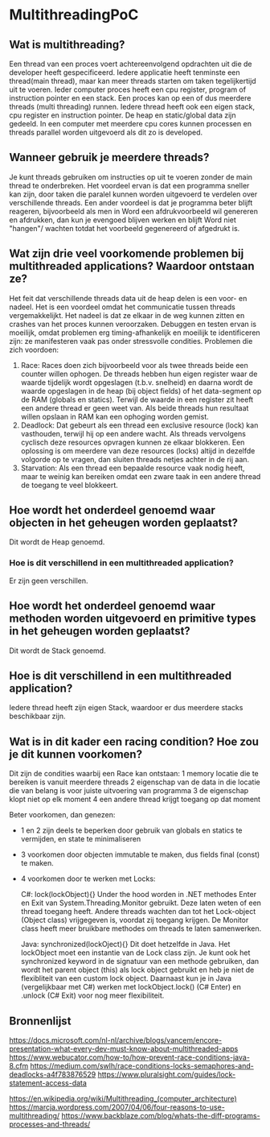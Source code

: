 # MultithreadingPoC

## Wat is multithreading?
Een thread van een proces voert achtereenvolgend opdrachten uit die de developer heeft gespecificeerd. Iedere applicatie heeft tenminste een thread(main thread), maar kan meer threads starten om taken tegelijkertijd uit te voeren. Ieder computer proces heeft een cpu register, program of instruction pointer en een stack. Een proces kan op een of dus meerdere threads (multi threading) runnen. Iedere thread heeft ook een eigen stack, cpu register en instruction pointer. De heap en static/global data zijn gedeeld.
In een computer met meerdere cpu cores kunnen processen en threads parallel worden uitgevoerd als dit zo is developed.

## Wanneer gebruik je meerdere threads?
Je kunt threads gebruiken om instructies op uit te voeren zonder de main thread te onderbreken.  Het voordeel ervan is dat een programma sneller kan zijn, door taken die paralel kunnen worden uitgevoerd te verdelen over verschillende threads. Een ander voordeel is dat je programma beter blijft reageren, bijvoorbeeld als men in Word een afdrukvoorbeeld wil genereren en afdrukken, dan kun je evengoed blijven werken en blijft Word niet "hangen"/ wachten totdat het voorbeeld gegenereerd of afgedrukt is. 

## Wat zijn drie veel voorkomende problemen bij multithreaded applications? Waardoor ontstaan ze?
Het feit dat verschillende threads data uit de heap delen is een voor- en nadeel. Het is een voordeel omdat het communicatie tussen threads vergemakkelijkt. Het nadeel is dat ze elkaar in de weg kunnen zitten en crashes van het proces kunnen veroorzaken. Debuggen en testen ervan is moeilijk, omdat problemen erg timing-afhankelijk en moeilijk te identificeren zijn: ze manifesteren vaak pas onder stressvolle condities. Problemen die zich voordoen:

1) Race: Races doen zich bijvoorbeeld voor als twee threads beide een counter willen ophogen. De threads hebben hun eigen register waar de waarde tijdelijk wordt opgeslagen (t.b.v. snelheid) en daarna wordt de waarde opgeslagen in de heap (bij object fields) of het data-segment op de RAM (globals en statics). Terwijl de waarde in een register zit heeft een andere thread er geen weet van. Als beide threads hun resultaat willen opslaan in RAM kan een ophoging worden gemist. 
2) Deadlock: Dat gebeurt als een thread een exclusive resource (lock) kan vasthouden, terwijl hij op een andere wacht. Als threads vervolgens cyclisch deze resources opvragen kunnen ze elkaar blokkeren. Een oplossing is om meerdere van deze resources (locks) altijd in dezelfde volgorde op te vragen, dan sluiten threads netjes achter in de rij aan.
3) Starvation: Als een thread een bepaalde resource vaak nodig heeft, maar te weinig kan bereiken omdat een zware taak in een andere thread de toegang te veel blokkeert.

## Hoe wordt het onderdeel genoemd waar objecten in het geheugen worden geplaatst?
Dit wordt de Heap genoemd.

### Hoe is dit verschillend in een multithreaded application?
Er zijn geen verschillen.

## Hoe wordt het onderdeel genoemd waar methoden worden uitgevoerd en primitive types in het geheugen worden geplaatst?
Dit wordt de Stack genoemd.

## Hoe is dit verschillend in een multithreaded application?
Iedere thread heeft zijn eigen Stack, waardoor er dus meerdere stacks beschikbaar zijn.

## Wat is in dit kader een racing condition? Hoe zou je dit kunnen voorkomen?
Dit zijn de condities waarbij een Race kan ontstaan:
1 memory locatie die te bereiken is vanuit meerdere threads
2 eigenschap van de data in die locatie die van belang is voor juiste uitvoering van programma
3 de eigenschap klopt niet op elk moment
4 een andere thread krijgt toegang op dat moment

Beter voorkomen, dan genezen: 
- 1 en 2 zijn deels te beperken door gebruik van globals en statics te vermijden, en state te minimaliseren
- 3 voorkomen door objecten immutable te maken, dus fields final (const) te maken. 
- 4 voorkomen door te werken met Locks:

	C#: lock(lockObject){}
	Under the hood worden in .NET methodes Enter en Exit van System.Threading.Monitor gebruikt. Deze laten weten of een thread toegang heeft. Andere threads wachten dan tot het Lock-object (Object class) vrijgegeven is, voordat zij toegang krijgen. De Monitor class heeft meer bruikbare methodes om threads te laten samenwerken. 
	
	Java: synchronized(lockOject){} 
	Dit doet hetzelfde in Java. Het lockObject moet een instantie van de Lock class zijn. Je kunt ook het synchronized keyword in de signatuur van een methode gebruiken, dan wordt het parent object (this) als lock object gebruikt en heb je niet de flexibliteit van een custom lock object. Daarnaast kun je in Java (vergelijkbaar met C#) werken met lockObject.lock() (C# Enter) en .unlock (C# Exit) voor nog meer flexibiliteit. 
	

## Bronnenlijst

https://docs.microsoft.com/nl-nl/archive/blogs/vancem/encore-presentation-what-every-dev-must-know-about-multithreaded-apps
https://www.webucator.com/how-to/how-prevent-race-conditions-java-8.cfm
https://medium.com/swlh/race-conditions-locks-semaphores-and-deadlocks-a4f783876529
https://www.pluralsight.com/guides/lock-statement-access-data

https://en.wikipedia.org/wiki/Multithreading_(computer_architecture)
https://marcja.wordpress.com/2007/04/06/four-reasons-to-use-multithreading/
https://www.backblaze.com/blog/whats-the-diff-programs-processes-and-threads/
